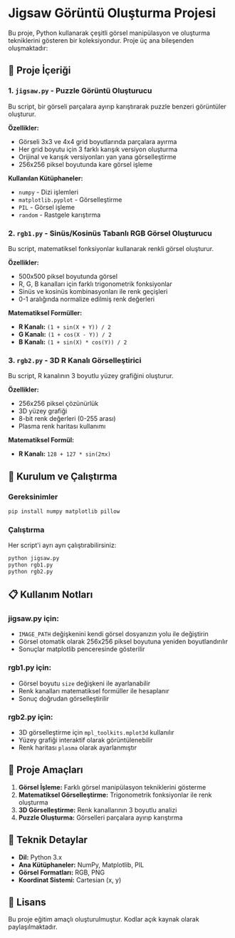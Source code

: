 # Jigsaw Görüntü Oluşturma Projesi

Bu proje, Python kullanarak çeşitli görsel manipülasyon ve oluşturma tekniklerini gösteren bir koleksiyondur. Proje üç ana bileşenden oluşmaktadır:

## 📁 Proje İçeriği

### 1. `jigsaw.py` - Puzzle Görüntü Oluşturucu
Bu script, bir görseli parçalara ayırıp karıştırarak puzzle benzeri görüntüler oluşturur.

**Özellikler:**
- Görseli 3x3 ve 4x4 grid boyutlarında parçalara ayırma
- Her grid boyutu için 3 farklı karışık versiyon oluşturma
- Orijinal ve karışık versiyonları yan yana görselleştirme
- 256x256 piksel boyutunda kare görsel işleme

**Kullanılan Kütüphaneler:**
- `numpy` - Dizi işlemleri
- `matplotlib.pyplot` - Görselleştirme
- `PIL` - Görsel işleme
- `random` - Rastgele karıştırma

### 2. `rgb1.py` - Sinüs/Kosinüs Tabanlı RGB Görsel Oluşturucu
Bu script, matematiksel fonksiyonlar kullanarak renkli görsel oluşturur.

**Özellikler:**
- 500x500 piksel boyutunda görsel
- R, G, B kanalları için farklı trigonometrik fonksiyonlar
- Sinüs ve kosinüs kombinasyonları ile renk geçişleri
- 0-1 aralığında normalize edilmiş renk değerleri

**Matematiksel Formüller:**
- **R Kanalı:** `(1 + sin(X + Y)) / 2`
- **G Kanalı:** `(1 + cos(X - Y)) / 2`
- **B Kanalı:** `(1 + sin(X) * cos(Y)) / 2`

### 3. `rgb2.py` - 3D R Kanalı Görselleştirici
Bu script, R kanalının 3 boyutlu yüzey grafiğini oluşturur.

**Özellikler:**
- 256x256 piksel çözünürlük
- 3D yüzey grafiği
- 8-bit renk değerleri (0-255 arası)
- Plasma renk haritası kullanımı

**Matematiksel Formül:**
- **R Kanalı:** `128 + 127 * sin(2πx)`

## 🚀 Kurulum ve Çalıştırma

### Gereksinimler
```bash
pip install numpy matplotlib pillow
```

### Çalıştırma
Her script'i ayrı ayrı çalıştırabilirsiniz:

```bash
python jigsaw.py
python rgb1.py
python rgb2.py
```

## 📋 Kullanım Notları

### jigsaw.py için:
- `IMAGE_PATH` değişkenini kendi görsel dosyanızın yolu ile değiştirin
- Görsel otomatik olarak 256x256 piksel boyutuna yeniden boyutlandırılır
- Sonuçlar matplotlib penceresinde gösterilir

### rgb1.py için:
- Görsel boyutu `size` değişkeni ile ayarlanabilir
- Renk kanalları matematiksel formüller ile hesaplanır
- Sonuç doğrudan görselleştirilir

### rgb2.py için:
- 3D görselleştirme için `mpl_toolkits.mplot3d` kullanılır
- Yüzey grafiği interaktif olarak görüntülenebilir
- Renk haritası `plasma` olarak ayarlanmıştır

## 🎯 Proje Amaçları

1. **Görsel İşleme:** Farklı görsel manipülasyon tekniklerini gösterme
2. **Matematiksel Görselleştirme:** Trigonometrik fonksiyonlar ile renk oluşturma
3. **3D Görselleştirme:** Renk kanallarının 3 boyutlu analizi
4. **Puzzle Oluşturma:** Görselleri parçalara ayırıp karıştırma

## 🔧 Teknik Detaylar

- **Dil:** Python 3.x
- **Ana Kütüphaneler:** NumPy, Matplotlib, PIL
- **Görsel Formatları:** RGB, PNG
- **Koordinat Sistemi:** Cartesian (x, y)

## 📝 Lisans

Bu proje eğitim amaçlı oluşturulmuştur. Kodlar açık kaynak olarak paylaşılmaktadır.
